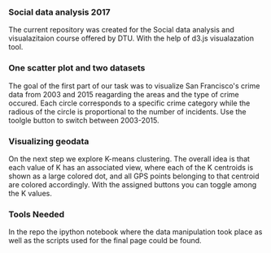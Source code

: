 ### Social data analysis 2017

The current repository was created for the Social data analysis and visualazitaion course offered by DTU. With the help of d3.js visualazation tool.

### One scatter plot and two datasets

The goal of the first part of our task was to visualize San Francisco's crime data from 2003 and 2015 reagarding the areas and the type of crime occured. Each circle corresponds to a specific crime category while the radious of the circle is proportional to the number of incidents. Use the toolgle button to switch between 2003-2015.
  
### Visualizing geodata

On the next step we explore K-means clustering. The overall idea is that each value of K has an associated view, where each of the K centroids is shown as a large colored dot, and all GPS points belonging to that centroid are colored accordingly. With the assigned buttons you can toggle among the K values.

### Tools Needed
In the repo the ipython notebook where the data manipulation took place as well as the scripts used for the final page could be found. 

